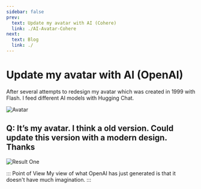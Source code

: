 ```yaml
---
sidebar: false
prev: 
  text: Update my avatar with AI (Cohere)
  link: ./AI-Avatar-Cohere
next: 
  text: Blog
  link: ./
---
```


# Update my avatar with AI (OpenAI)

After several attempts to redesign my avatar which was created in 1999 with Flash. I feed different AI models with Hugging Chat.

![Avatar](/img/hI5VeaT5_400x400.jpeg)

## __Q:__ It’s my avatar. I think a old version. Could update this version with a modern design. Thanks

![Result One](/img/modern_openAI1.png)

::: Point of View
My view of what OpenAI has just generated is that it doesn't have much imagination.
:::

